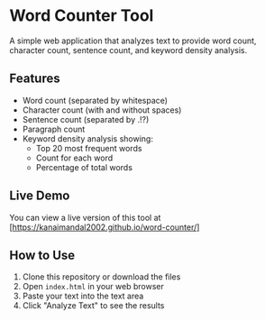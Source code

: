# Word Counter Tool

A simple web application that analyzes text to provide word count, character count, sentence count, and keyword density analysis.

## Features

- Word count (separated by whitespace)
- Character count (with and without spaces)
- Sentence count (separated by .!?)
- Paragraph count
- Keyword density analysis showing:
  - Top 20 most frequent words
  - Count for each word
  - Percentage of total words


## Live Demo

You can view a live version of this tool at [https://kanaimandal2002.github.io/word-counter/]


## How to Use

1. Clone this repository or download the files
2. Open `index.html` in your web browser
3. Paste your text into the text area
4. Click "Analyze Text" to see the results

